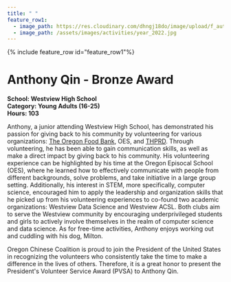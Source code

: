 ```yaml
---
title: " "
feature_row1:
  - image_path: https://res.cloudinary.com/dhngj18do/image/upload/f_auto,q_auto/v1/images/pvsa/2022_Anthony_Qin
  - image_path: /assets/images/activities/year_2022.jpg
---
```


{% include feature_row id="feature_row1"%}

# Anthony Qin - Bronze Award

**School: Westview High School**  
**Category: Young Adults (16-25)**  
**Hours: 103**  

Anthony, a junior attending Westview High School, has demonstrated his passion for giving back to his community by volunteering for various organizations: [The Oregon Food Bank](https://www.oregonfoodbank.org/), OES, and [THPRD](http://www.thprd.org/). Through volunteering, he has been able to gain communication skills, as well as make a direct impact by giving back to his community. His volunteering experience can be highlighted by his time at the Oregon Episocal School (OES), where he learned how to effectively communicate with people from different backgrounds, solve problems, and take initiative in a large group setting. Additionally, his interest in STEM, more specifically, computer science, encouraged him to apply the leadership and organization skills that he picked up from his volunteering experiences to co-found two academic organizations: Westview Data Science and Westview ACSL. Both clubs aim to serve the Westview community by encouraging underprivileged students and girls to actively involve themselves in the realm of computer science and data science. As for free-time activities, Anthony enjoys working out and cuddling with his dog, Milton.

Oregon Chinese Coalition is proud to join the President of the United States in recognizing the volunteers who consistently take the time to make a difference in the lives of others. Therefore, it is a great honor to present the President's Volunteer Service Award (PVSA) to Anthony Qin.
